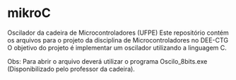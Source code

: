 # mikroC
Oscilador da cadeira de Microcontroladores (UFPE)
Este repositório contém os arquivos para o projeto da disciplina de Microcontroladores no DEE-CTG O objetivo do projeto é implementar um oscilador utilizando a linguagem C.

Obs: Para abrir o arquivo deverá utilizar o programa Oscilo_8bits.exe (Disponibilizado pelo professor da cadeira).
